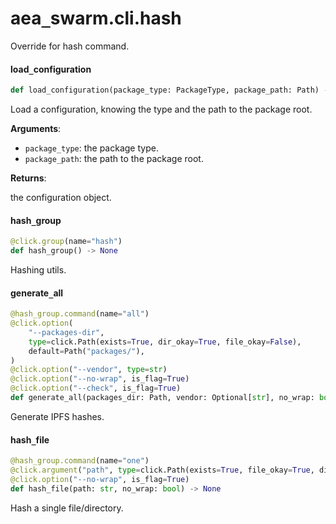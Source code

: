 <a id="aea_swarm.cli.hash"></a>

# aea`_`swarm.cli.hash

Override for hash command.

<a id="aea_swarm.cli.hash.load_configuration"></a>

#### load`_`configuration

```python
def load_configuration(package_type: PackageType, package_path: Path) -> PackageConfiguration
```

Load a configuration, knowing the type and the path to the package root.

**Arguments**:

- `package_type`: the package type.
- `package_path`: the path to the package root.

**Returns**:

the configuration object.

<a id="aea_swarm.cli.hash.hash_group"></a>

#### hash`_`group

```python
@click.group(name="hash")
def hash_group() -> None
```

Hashing utils.

<a id="aea_swarm.cli.hash.generate_all"></a>

#### generate`_`all

```python
@hash_group.command(name="all")
@click.option(
    "--packages-dir",
    type=click.Path(exists=True, dir_okay=True, file_okay=False),
    default=Path("packages/"),
)
@click.option("--vendor", type=str)
@click.option("--no-wrap", is_flag=True)
@click.option("--check", is_flag=True)
def generate_all(packages_dir: Path, vendor: Optional[str], no_wrap: bool, check: bool) -> None
```

Generate IPFS hashes.

<a id="aea_swarm.cli.hash.hash_file"></a>

#### hash`_`file

```python
@hash_group.command(name="one")
@click.argument("path", type=click.Path(exists=True, file_okay=True, dir_okay=True))
@click.option("--no-wrap", is_flag=True)
def hash_file(path: str, no_wrap: bool) -> None
```

Hash a single file/directory.

